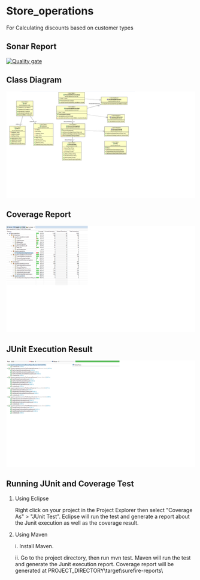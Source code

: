 

# Store_operations
For Calculating discounts based on customer types 

## Sonar Report
[![Quality gate](https://sonarcloud.io/api/project_badges/quality_gate?project=Akhil201_Store_operations2)](https://sonarcloud.io/dashboard?id=Akhil201_Store_operations2)

## Class Diagram
![Alt text](store_operations_class_diagram.png?raw=true "Class Diagram")


## Coverage Report
![Alt text](store_operation_coverage_test.png?raw=true "Coverage Result")


## JUnit Execution Result
![Alt text](store_operations_junit_test.png?raw=true "JUnit Execution Report")


## Running JUnit and Coverage Test

1.  Using Eclipse
      
      Right click on your project in the Project Explorer then select "Coverage As" > "JUnit Test". Eclipse will run the test and generate a report about the Junit execution as well as the coverage result. 

2.  Using Maven 
      
      i. Install Maven. 
      
      ii. Go to the project directory, then run mvn test. Maven will run the test and generate the Junit execution report. Coverage report will be generated at PROJECT_DIRECTORY\target\surefire-reports\